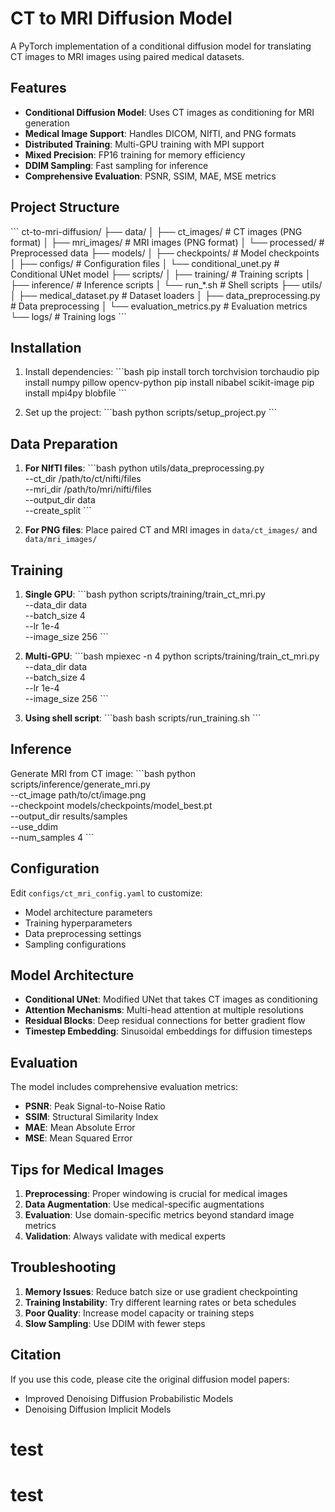 # CT to MRI Diffusion Model

A PyTorch implementation of a conditional diffusion model for translating CT images to MRI images using paired medical datasets.

## Features

- **Conditional Diffusion Model**: Uses CT images as conditioning for MRI generation
- **Medical Image Support**: Handles DICOM, NIfTI, and PNG formats
- **Distributed Training**: Multi-GPU training with MPI support
- **Mixed Precision**: FP16 training for memory efficiency
- **DDIM Sampling**: Fast sampling for inference
- **Comprehensive Evaluation**: PSNR, SSIM, MAE, MSE metrics

## Project Structure

\`\`\`
ct-to-mri-diffusion/
├── data/
│   ├── ct_images/          # CT images (PNG format)
│   ├── mri_images/         # MRI images (PNG format)
│   └── processed/          # Preprocessed data
├── models/
│   ├── checkpoints/        # Model checkpoints
│   ├── configs/           # Configuration files
│   └── conditional_unet.py # Conditional UNet model
├── scripts/
│   ├── training/          # Training scripts
│   ├── inference/         # Inference scripts
│   └── run_*.sh          # Shell scripts
├── utils/
│   ├── medical_dataset.py # Dataset loaders
│   ├── data_preprocessing.py # Data preprocessing
│   └── evaluation_metrics.py # Evaluation metrics
└── logs/                  # Training logs
\`\`\`

## Installation

1. Install dependencies:
\`\`\`bash
pip install torch torchvision torchaudio
pip install numpy pillow opencv-python
pip install nibabel scikit-image
pip install mpi4py blobfile
\`\`\`

2. Set up the project:
\`\`\`bash
python scripts/setup_project.py
\`\`\`

## Data Preparation

1. **For NIfTI files**:
\`\`\`bash
python utils/data_preprocessing.py \
    --ct_dir /path/to/ct/nifti/files \
    --mri_dir /path/to/mri/nifti/files \
    --output_dir data \
    --create_split
\`\`\`

2. **For PNG files**: Place paired CT and MRI images in `data/ct_images/` and `data/mri_images/`

## Training

1. **Single GPU**:
\`\`\`bash
python scripts/training/train_ct_mri.py \
    --data_dir data \
    --batch_size 4 \
    --lr 1e-4 \
    --image_size 256
\`\`\`

2. **Multi-GPU**:
\`\`\`bash
mpiexec -n 4 python scripts/training/train_ct_mri.py \
    --data_dir data \
    --batch_size 4 \
    --lr 1e-4 \
    --image_size 256
\`\`\`

3. **Using shell script**:
\`\`\`bash
bash scripts/run_training.sh
\`\`\`

## Inference

Generate MRI from CT image:
\`\`\`bash
python scripts/inference/generate_mri.py \
    --ct_image path/to/ct/image.png \
    --checkpoint models/checkpoints/model_best.pt \
    --output_dir results/samples \
    --use_ddim \
    --num_samples 4
\`\`\`

## Configuration

Edit `configs/ct_mri_config.yaml` to customize:
- Model architecture parameters
- Training hyperparameters
- Data preprocessing settings
- Sampling configurations

## Model Architecture

- **Conditional UNet**: Modified UNet that takes CT images as conditioning
- **Attention Mechanisms**: Multi-head attention at multiple resolutions
- **Residual Blocks**: Deep residual connections for better gradient flow
- **Timestep Embedding**: Sinusoidal embeddings for diffusion timesteps

## Evaluation

The model includes comprehensive evaluation metrics:
- **PSNR**: Peak Signal-to-Noise Ratio
- **SSIM**: Structural Similarity Index
- **MAE**: Mean Absolute Error
- **MSE**: Mean Squared Error

## Tips for Medical Images

1. **Preprocessing**: Proper windowing is crucial for medical images
2. **Data Augmentation**: Use medical-specific augmentations
3. **Evaluation**: Use domain-specific metrics beyond standard image metrics
4. **Validation**: Always validate with medical experts

## Troubleshooting

1. **Memory Issues**: Reduce batch size or use gradient checkpointing
2. **Training Instability**: Try different learning rates or beta schedules
3. **Poor Quality**: Increase model capacity or training steps
4. **Slow Sampling**: Use DDIM with fewer steps

## Citation

If you use this code, please cite the original diffusion model papers:
- Improved Denoising Diffusion Probabilistic Models
- Denoising Diffusion Implicit Models
# test
# test
